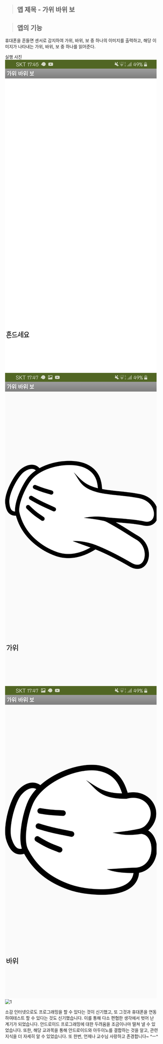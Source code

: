 >## 앱 제목 - 가위 바위 보

>## 앱의 기능

휴대폰을 흔들면 센서로 감지하여 가위, 바위, 보 중 하나의 이미지를 출력하고, 해당 이미지가 나타내는 가위, 바위, 보 중 하나를 읽어준다.

실행 사진
![1](/Source/초기화면.jpg)
![1](/Source/가위.jpg)
![1](/Source/바위.jpg)
![1](/Source/보.jpg)


소감
인터넷으로도 프로그래밍을 할 수 있다는 것이 신기했고, 또 그것과 휴대폰을 연동하여테스트 할 수 있다는 것도 신기했습니다.
이를 통해 다소 편협한 생각에서 벗어 난 계기가 되었습니다. 안드로이드 프로그래밍에 대한 두려움을 조금이나마 떨쳐 낼 수 있었습니다.
또한, 해당 교과목을 통해 안드로이드와 아두이노를 결합하는 것을 알고, 관련 지식을 더 자세히 알 수 있었습니다.
또 한번, 언제나 교수님 사랑하고 존경합니다~ ^ㅡ^
